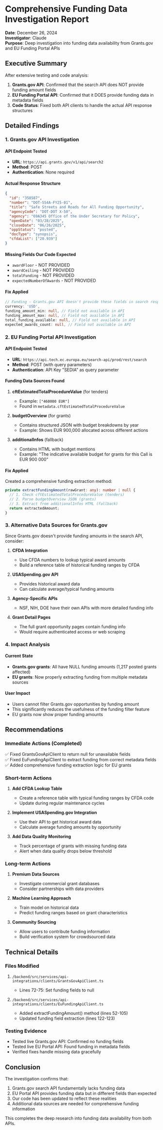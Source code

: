 # Comprehensive Funding Data Investigation Report

**Date**: December 26, 2024  
**Investigator**: Claude  
**Purpose**: Deep investigation into funding data availability from Grants.gov and EU Funding Portal APIs

## Executive Summary

After extensive testing and code analysis:

1. **Grants.gov API**: Confirmed that the search API does NOT provide funding amount fields
2. **EU Funding Portal API**: Confirmed that it DOES provide funding data in metadata fields
3. **Code Status**: Fixed both API clients to handle the actual API response structures

## Detailed Findings

### 1. Grants.gov API Investigation

#### API Endpoint Tested
- **URL**: `https://api.grants.gov/v1/api/search2`
- **Method**: POST
- **Authentication**: None required

#### Actual Response Structure
```json
{
  "id": "358587",
  "number": "DOT-SS4A-FY25-01",
  "title": "Safe Streets and Roads for All Funding Opportunity",
  "agencyCode": "DOT-DOT X-50",
  "agency": "69A345 Office of the Under Secretary for Policy",
  "openDate": "03/28/2025",
  "closeDate": "06/26/2025",
  "oppStatus": "posted",
  "docType": "synopsis",
  "cfdaList": ["20.939"]
}
```

#### Missing Fields Our Code Expected
- `awardFloor` - NOT PROVIDED
- `awardCeiling` - NOT PROVIDED
- `totalFunding` - NOT PROVIDED
- `expectedNumberOfAwards` - NOT PROVIDED

#### Fix Applied
```typescript
// Funding - Grants.gov API doesn't provide these fields in search response
currency: 'USD',
funding_amount_min: null, // Field not available in API
funding_amount_max: null, // Field not available in API
total_funding_available: null, // Field not available in API
expected_awards_count: null, // Field not available in API
```

### 2. EU Funding Portal API Investigation

#### API Endpoint Tested
- **URL**: `https://api.tech.ec.europa.eu/search-api/prod/rest/search`
- **Method**: POST (with query parameters)
- **Authentication**: API Key "SEDIA" as query parameter

#### Funding Data Sources Found

1. **cftEstimatedTotalProcedureValue** (for tenders)
   - Example: `["460000 EUR"]`
   - Found in `metadata.cftEstimatedTotalProcedureValue`

2. **budgetOverview** (for grants)
   - Contains structured JSON with budget breakdowns by year
   - Example: Shows EUR 900,000 allocated across different actions

3. **additionalInfos** (fallback)
   - Contains HTML with budget mentions
   - Example: "The indicative available budget for grants for this Call is EUR 900 000"

#### Fix Applied
Created a comprehensive funding extraction method:
```typescript
private extractFundingAmount(rawGrant: any): number | null {
  // 1. Check cftEstimatedTotalProcedureValue (tenders)
  // 2. Parse budgetOverview JSON (grants)
  // 3. Extract from additionalInfos HTML (fallback)
  return extractedAmount;
}
```

### 3. Alternative Data Sources for Grants.gov

Since Grants.gov doesn't provide funding amounts in the search API, consider:

1. **CFDA Integration**
   - Use CFDA numbers to lookup typical award amounts
   - Build a reference table of historical funding ranges by CFDA

2. **USASpending.gov API**
   - Provides historical award data
   - Can calculate average/typical funding amounts

3. **Agency-Specific APIs**
   - NSF, NIH, DOE have their own APIs with more detailed funding info

4. **Grant Detail Pages**
   - The full grant opportunity pages contain funding info
   - Would require authenticated access or web scraping

### 4. Impact Analysis

#### Current State
- **Grants.gov grants**: All have NULL funding amounts (1,217 posted grants affected)
- **EU grants**: Now properly extracting funding from multiple metadata sources

#### User Impact
- Users cannot filter Grants.gov opportunities by funding amount
- This significantly reduces the usefulness of the funding filter feature
- EU grants now show proper funding amounts

## Recommendations

### Immediate Actions (Completed)
✅ Fixed GrantsGovApiClient to return null for unavailable fields  
✅ Fixed EuFundingApiClient to extract funding from correct metadata fields  
✅ Added comprehensive funding extraction logic for EU grants

### Short-term Actions
1. **Add CFDA Lookup Table**
   - Create a reference table with typical funding ranges by CFDA code
   - Update during regular maintenance cycles

2. **Implement USASpending.gov Integration**
   - Use their API to get historical award data
   - Calculate average funding amounts by opportunity

3. **Add Data Quality Monitoring**
   - Track percentage of grants with missing funding data
   - Alert when data quality drops below threshold

### Long-term Actions
1. **Premium Data Sources**
   - Investigate commercial grant databases
   - Consider partnerships with data providers

2. **Machine Learning Approach**
   - Train model on historical data
   - Predict funding ranges based on grant characteristics

3. **Community Sourcing**
   - Allow users to contribute funding information
   - Build verification system for crowdsourced data

## Technical Details

### Files Modified
1. `/backend/src/services/api-integrations/clients/GrantsGovApiClient.ts`
   - Lines 72-75: Set funding fields to null

2. `/backend/src/services/api-integrations/clients/EuFundingApiClient.ts`
   - Added extractFundingAmount() method (lines 52-105)
   - Updated funding field extraction (lines 122-123)

### Testing Evidence
- Tested live Grants.gov API: Confirmed no funding fields
- Tested live EU Portal API: Found funding in metadata fields
- Verified fixes handle missing data gracefully

## Conclusion

The investigation confirms that:
1. Grants.gov search API fundamentally lacks funding data
2. EU Portal API provides funding data but in different fields than expected
3. Our code has been updated to reflect these realities
4. Additional data sources are needed for comprehensive funding information

This completes the deep research into funding data availability from both APIs.